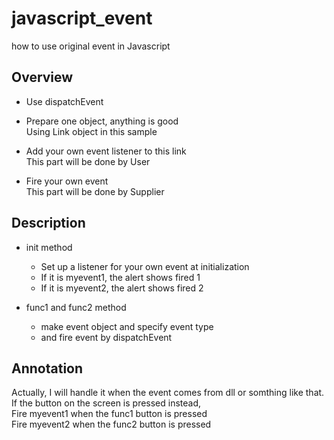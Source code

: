 # javascript_event
how to use original event in Javascript

## Overview
- Use dispatchEvent

- Prepare one object, anything is good  
Using Link object in this sample

- Add your own event listener to this link  
This part will be done by User

- Fire your own event  
This part will be done by Supplier

## Description
- init method
  - Set up a listener for your own event at initialization
  - If it is myevent1, the alert shows fired 1
  - If it is myevent2, the alert shows fired 2

- func1 and func2 method
  - make event object and specify event type
  - and fire event by dispatchEvent

## Annotation
Actually, I will handle it when the event comes from dll or somthing like that.  
If the button on the screen is pressed instead,  
Fire myevent1 when the func1 button is pressed  
Fire myevent2 when the func2 button is pressed
